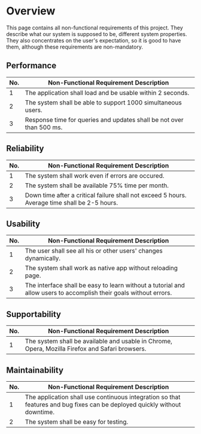 # Overview

This page contains all non-functional requirements of this project. They describe what our system is supposed to be, different system properties. They also concentrates on the user's expectation, so it is good to have them, although these requirements are non-mandatory.

## Performance

| No. | Non-Functional Requirement Description |
| ------ | ------ |
| 1 | The application shall load and be usable within 2 seconds. |
| 2 | The system shall be able to support 1000 simultaneous users. |
| 3 | Response time for queries and updates shall be not over than 500 ms. |

## Reliability

| No. | Non-Functional Requirement Description |
| ------ | ------ |
| 1 | The system shall work even if errors are occured. |
| 2 | The system shall be available 75% time per month. |
| 3 | Down time after a critical failure shall not exceed 5 hours. Average time shall be 2-5 hours. |

## Usability

| No. | Non-Functional Requirement Description |
| ------ | ------ |
| 1 | The user shall see all his or other users' changes dynamically. |
| 2 | The system shall work as native app without reloading page. |
| 3 | The interface shall be easy to learn without a tutorial and allow users to accomplish their goals without errors. |

## Supportability

| No. | Non-Functional Requirement Description |
| ------ | ------ |
| 1 | The system shall be available and usable in Chrome, Opera, Mozilla Firefox and Safari browsers. |

## Maintainability

| No. | Non-Functional Requirement Description |
| ------ | ------ |
| 1 | The application shall use continuous integration so that features and bug fixes can be deployed quickly without downtime. |
| 2 | The system shall be easy for testing. |

